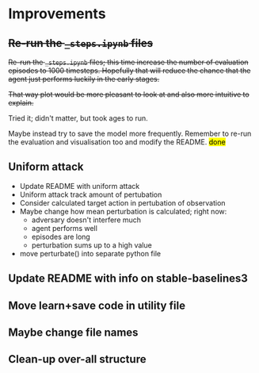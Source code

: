 # Improvements

## <s>Re-run the `_steps.ipynb` files</s>

<s>Re-run the `_steps.ipynb` files; this time increase the number of evaluation episodes to 1000 timesteps. Hopefully that will reduce the chance that the agent just performs luckily in the early stages.

That way plot would be more pleasant to look at and also more intuitive to explain.</s>

Tried it; didn't matter, but took ages to run.

Maybe instead try to save the model more frequently.
Remember to re-run the evaluation and visualisation too and modify the README. <mark>done</mark>

## Uniform attack

- Update README with uniform attack
- Uniform attack track amount of pertubation
- Consider calculated target action in pertubation of observation
- Maybe change how mean perturbation is calculated; right now:
  - adversary doesn't interfere much
  - agent performs well
  - episodes are long
  - perturbation sums up to a high value
- move perturbate() into separate python file

## Update README with info on stable-baselines3

## Move learn+save code in utility file

## Maybe change file names

## Clean-up over-all structure

